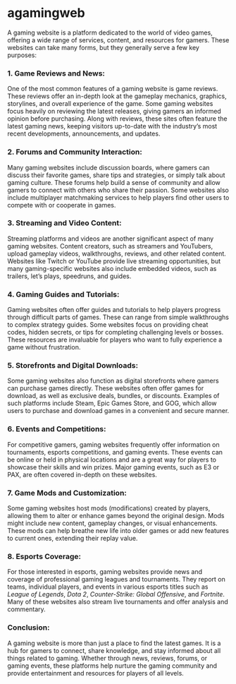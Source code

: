 # agamingweb
A gaming website is a platform dedicated to the world of video games, offering a wide range of services, content, and resources for gamers. These websites can take many forms, but they generally serve a few key purposes:

### 1. **Game Reviews and News:**
One of the most common features of a gaming website is game reviews. These reviews offer an in-depth look at the gameplay mechanics, graphics, storylines, and overall experience of the game. Some gaming websites focus heavily on reviewing the latest releases, giving gamers an informed opinion before purchasing. Along with reviews, these sites often feature the latest gaming news, keeping visitors up-to-date with the industry’s most recent developments, announcements, and updates.

### 2. **Forums and Community Interaction:**
Many gaming websites include discussion boards, where gamers can discuss their favorite games, share tips and strategies, or simply talk about gaming culture. These forums help build a sense of community and allow gamers to connect with others who share their passion. Some websites also include multiplayer matchmaking services to help players find other users to compete with or cooperate in games.

### 3. **Streaming and Video Content:**
Streaming platforms and videos are another significant aspect of many gaming websites. Content creators, such as streamers and YouTubers, upload gameplay videos, walkthroughs, reviews, and other related content. Websites like Twitch or YouTube provide live streaming opportunities, but many gaming-specific websites also include embedded videos, such as trailers, let’s plays, speedruns, and guides.

### 4. **Gaming Guides and Tutorials:**
Gaming websites often offer guides and tutorials to help players progress through difficult parts of games. These can range from simple walkthroughs to complex strategy guides. Some websites focus on providing cheat codes, hidden secrets, or tips for completing challenging levels or bosses. These resources are invaluable for players who want to fully experience a game without frustration.

### 5. **Storefronts and Digital Downloads:**
Some gaming websites also function as digital storefronts where gamers can purchase games directly. These websites often offer games for download, as well as exclusive deals, bundles, or discounts. Examples of such platforms include Steam, Epic Games Store, and GOG, which allow users to purchase and download games in a convenient and secure manner.

### 6. **Events and Competitions:**
For competitive gamers, gaming websites frequently offer information on tournaments, esports competitions, and gaming events. These events can be online or held in physical locations and are a great way for players to showcase their skills and win prizes. Major gaming events, such as E3 or PAX, are often covered in-depth on these websites.

### 7. **Game Mods and Customization:**
Some gaming websites host mods (modifications) created by players, allowing them to alter or enhance games beyond the original design. Mods might include new content, gameplay changes, or visual enhancements. These mods can help breathe new life into older games or add new features to current ones, extending their replay value.

### 8. **Esports Coverage:**
For those interested in esports, gaming websites provide news and coverage of professional gaming leagues and tournaments. They report on teams, individual players, and events in various esports titles such as *League of Legends*, *Dota 2*, *Counter-Strike: Global Offensive*, and *Fortnite*. Many of these websites also stream live tournaments and offer analysis and commentary.

### Conclusion:
A gaming website is more than just a place to find the latest games. It is a hub for gamers to connect, share knowledge, and stay informed about all things related to gaming. Whether through news, reviews, forums, or gaming events, these platforms help nurture the gaming community and provide entertainment and resources for players of all levels.
